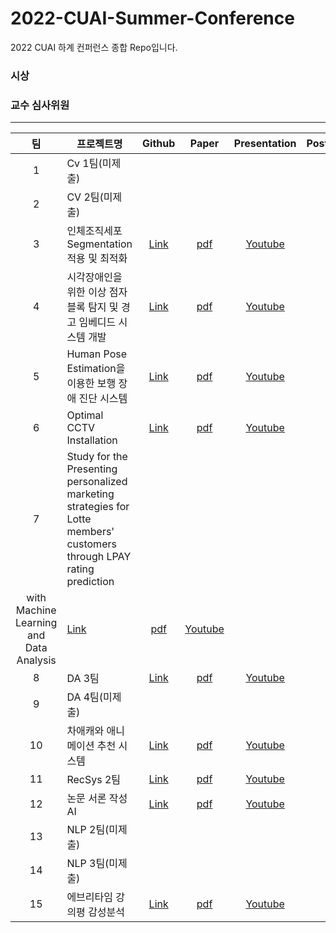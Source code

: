 # 2022-CUAI-Summer-Conference
2022 CUAI 하계 컨퍼런스 종합 Repo입니다.


### 시상

### 교수 심사위원


---

|팀|프로젝트명|Github|Paper|Presentation|Poster|
|:---:|---|:---:|:---:|:---:|:---:|
|1|Cv 1팀(미제출)||
|2|CV 2팀(미제출)||
|3|인체조직세포 Segmentation 적용 및 최적화|[Link](https://github.com/CUAI-CAU/2022_Summer_CV3)|[pdf]()|[Youtube]()
|4|시각장애인을 위한 이상 점자블록 탐지 및 경고 임베디드 시스템 개발|[Link](https://github.com/CUAI-CAU/2022_Summer_CV_T4_Blueberry)|[pdf]()|[Youtube]()
|5|Human Pose Estimation을 이용한 보행 장애 진단 시스템|[Link](https://github.com/CUAI-CAU/2022_Summer_CV5)|[pdf]()|[Youtube]()
|6|Optimal CCTV Installation|[Link](https://github.com/CUAI-CAU/2022_Summer_DA_T6_Panopticon)|[pdf]()|[Youtube]()
|7|Study for the Presenting personalized marketing strategies for Lotte members' customers through LPAY rating prediction 
with Machine Learning and Data Analysis|[Link](https://github.com/CUAI-CAU/2022_Summer_DA7)|[pdf]()|[Youtube]()
|8|DA 3팀|[Link](https://github.com/CUAI-CAU/2022_Summer_DA8_Seoul_spy)|[pdf]()|[Youtube]()
|9|DA 4팀(미제출)||
|10|차애캐와 애니메이션 추천 시스템|[Link](https://github.com/CUAI-CAU/2022_Summer_RecSys_10)|[pdf]()|[Youtube]()
|11|RecSys 2팀|[Link](https://github.com/CUAI-CAU/2022_Summer_RecSys_T11_Ah_Chu)|[pdf]()|[Youtube]()
|12|논문 서론 작성 AI|[Link](https://github.com/CUAI-CAU/2022_Summer_NLP_T12)|[pdf]()|[Youtube]()
|13|NLP 2팀(미제출)|
|14|NLP 3팀(미제출)|
|15|에브리타임 강의평 감성분석|[Link](https://github.com/CUAI-CAU/2022_Summer_NLP_T15)|[pdf]()|[Youtube]()


